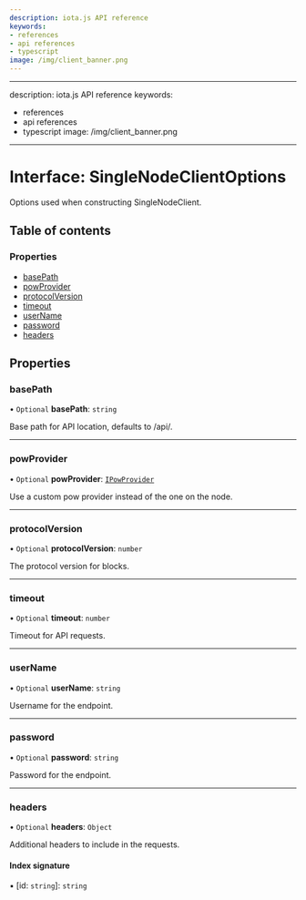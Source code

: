 ```yaml
---
description: iota.js API reference
keywords:
- references
- api references
- typescript
image: /img/client_banner.png
---
```

---
description: iota.js API reference
keywords:
- references
- api references
- typescript
image: /img/client_banner.png
---
# Interface: SingleNodeClientOptions

Options used when constructing SingleNodeClient.

## Table of contents

### Properties

- [basePath](SingleNodeClientOptions.md#basepath)
- [powProvider](SingleNodeClientOptions.md#powprovider)
- [protocolVersion](SingleNodeClientOptions.md#protocolversion)
- [timeout](SingleNodeClientOptions.md#timeout)
- [userName](SingleNodeClientOptions.md#username)
- [password](SingleNodeClientOptions.md#password)
- [headers](SingleNodeClientOptions.md#headers)

## Properties

### basePath

• `Optional` **basePath**: `string`

Base path for API location, defaults to /api/.

___

### powProvider

• `Optional` **powProvider**: [`IPowProvider`](IPowProvider.md)

Use a custom pow provider instead of the one on the node.

___

### protocolVersion

• `Optional` **protocolVersion**: `number`

The protocol version for blocks.

___

### timeout

• `Optional` **timeout**: `number`

Timeout for API requests.

___

### userName

• `Optional` **userName**: `string`

Username for the endpoint.

___

### password

• `Optional` **password**: `string`

Password for the endpoint.

___

### headers

• `Optional` **headers**: `Object`

Additional headers to include in the requests.

#### Index signature

▪ [id: `string`]: `string`
